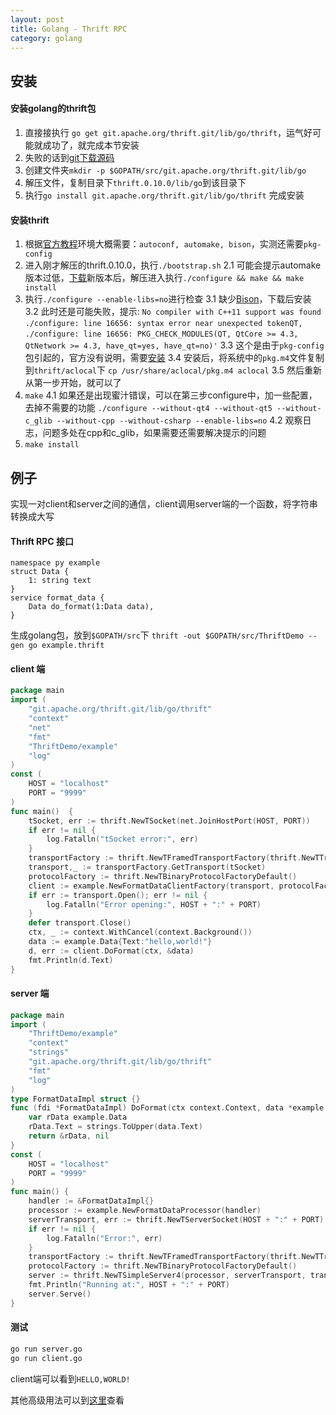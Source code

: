```yaml
---
layout: post
title: Golang - Thrift RPC
category: golang
---
```



## 安装
#### 安装golang的thrift包
1. 直接接执行 `go get git.apache.org/thrift.git/lib/go/thrift`，运气好可能就成功了，就完成本节安装
2. 失败的话到[git下载源码](https://github.com/apache/thrift)
3. 创建文件夹`mkdir -p $GOPATH/src/git.apache.org/thrift.git/lib/go`
4. 解压文件，复制目录下`thrift.0.10.0/lib/go`到该目录下
5. 执行`go install git.apache.org/thrift.git/lib/go/thrift` 完成安装

#### 安装thrift
1. 根据[官方教程](https://thrift.apache.org/docs/install/centos)环境大概需要：`autoconf, automake, bison`，实测还需要`pkg-config`
2. 进入刚才解压的thrift.0.10.0，执行`./bootstrap.sh`
2.1 可能会提示automake版本过低，[下载](ftp://mirrors.ustc.edu.cn/gnu/automake/)新版本后，解压进入执行`./configure && make && make install`
3. 执行`./configure --enable-libs=no`进行检查
3.1 缺少[Bison](ftp://mirrors.ustc.edu.cn/gnu/bison/)，下载后安装
3.2 此时还是可能失败，提示:
`No compiler with C++11 support was found `
`./configure: line 16656: syntax error near unexpected tokenQT,`
`./configure: line 16656: PKG_CHECK_MODULES(QT, QtCore >= 4.3, QtNetwork >= 4.3, have_qt=yes, have_qt=no)'`
3.3 这个是由于`pkg-config`包引起的，官方没有说明，需要[安装](http://pkgconfig.freedesktop.org/releases/pkg-config-0.29.2.tar.gz)
3.4 安装后，将系统中的`pkg.m4`文件复制到`thrift/aclocal`下
`cp /usr/share/aclocal/pkg.m4 aclocal`
3.5 然后重新从第一步开始，就可以了
4. `make`
4.1 如果还是出现蜜汁错误，可以在第三步configure中，加一些配置，去掉不需要的功能
`./configure --without-qt4 --without-qt5 --without-c_glib --without-cpp --without-csharp --enable-libs=no`
4.2 观察日志，问题多处在cpp和c_glib，如果需要还需要解决提示的问题
5. `make install`
 
 
## 例子
实现一对client和server之间的通信，client调用server端的一个函数，将字符串转换成大写
#### Thrift RPC 接口
```thrift
namespace py example
struct Data {
    1: string text
}
service format_data {
    Data do_format(1:Data data),
}
```
生成golang包，放到`$GOPATH/src`下
`thrift -out $GOPATH/src/ThriftDemo --gen go example.thrift`
 
#### client 端
```go
package main
import (
    "git.apache.org/thrift.git/lib/go/thrift"
    "context"
    "net"
    "fmt"
    "ThriftDemo/example"
    "log"
)
const (
    HOST = "localhost"
    PORT = "9999"
)
func main()  {
    tSocket, err := thrift.NewTSocket(net.JoinHostPort(HOST, PORT))
    if err != nil {
        log.Fatalln("tSocket error:", err)
    }
    transportFactory := thrift.NewTFramedTransportFactory(thrift.NewTTransportFactory())
    transport,_ := transportFactory.GetTransport(tSocket)
    protocolFactory := thrift.NewTBinaryProtocolFactoryDefault()
    client := example.NewFormatDataClientFactory(transport, protocolFactory)
    if err := transport.Open(); err != nil {
        log.Fatalln("Error opening:", HOST + ":" + PORT)
    }
    defer transport.Close()
    ctx, _ := context.WithCancel(context.Background())
    data := example.Data{Text:"hello,world!"}
    d, err := client.DoFormat(ctx, &data)
    fmt.Println(d.Text)
}
```
 
#### server 端
```go
package main
import (
    "ThriftDemo/example"
    "context"
    "strings"
    "git.apache.org/thrift.git/lib/go/thrift"
    "fmt"
    "log"
)
type FormatDataImpl struct {}
func (fdi *FormatDataImpl) DoFormat(ctx context.Context, data *example.Data) (r *example.Data, err error){
    var rData example.Data
    rData.Text = strings.ToUpper(data.Text)
    return &rData, nil
}
const (
    HOST = "localhost"
    PORT = "9999"
)
func main() {
    handler := &FormatDataImpl{}
    processor := example.NewFormatDataProcessor(handler)
    serverTransport, err := thrift.NewTServerSocket(HOST + ":" + PORT)
    if err != nil {
        log.Fatalln("Error:", err)
    }
    transportFactory := thrift.NewTFramedTransportFactory(thrift.NewTTransportFactory())
    protocolFactory := thrift.NewTBinaryProtocolFactoryDefault()
    server := thrift.NewTSimpleServer4(processor, serverTransport, transportFactory, protocolFactory)
    fmt.Println("Running at:", HOST + ":" + PORT)
    server.Serve()
}
```
 
#### 测试
```bash
go run server.go
go run client.go
``` 
client端可以看到`HELLO,WORLD!`
 
其他高级用法可以到[这里](https://github.com/glycerine/golang-thrift-minimal-example)查看
